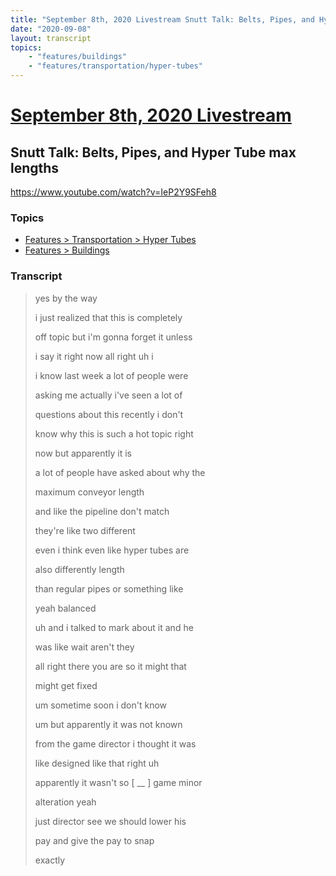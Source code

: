 ```yaml
---
title: "September 8th, 2020 Livestream Snutt Talk: Belts, Pipes, and Hyper Tube max lengths"
date: "2020-09-08"
layout: transcript
topics:
    - "features/buildings"
    - "features/transportation/hyper-tubes"
---
```

# [September 8th, 2020 Livestream](../2020-09-08.md)
## Snutt Talk: Belts, Pipes, and Hyper Tube max lengths
https://www.youtube.com/watch?v=IeP2Y9SFeh8

### Topics
* [Features > Transportation > Hyper Tubes](../topics/features/transportation/hyper-tubes.md)
* [Features > Buildings](../topics/features/buildings.md)

### Transcript

> yes by the way
> 
> i just realized that this is completely
> 
> off topic but i'm gonna forget it unless
> 
> i say it right now all right uh i
> 
> i know last week a lot of people were
> 
> asking me actually i've seen a lot of
> 
> questions about this recently i don't
> 
> know why this is such a hot topic right
> 
> now but apparently it is
> 
> a lot of people have asked about why the
> 
> maximum conveyor length
> 
> and like the pipeline don't match
> 
> they're like two different
> 
> even i think even like hyper tubes are
> 
> also differently length
> 
> than regular pipes or something like
> 
> yeah balanced
> 
> uh and i talked to mark about it and he
> 
> was like wait aren't they
> 
> all right there you are so it might that
> 
> might get fixed
> 
> um sometime soon i don't know
> 
> um but apparently it was not known
> 
> from the game director i thought it was
> 
> like designed like that right uh
> 
> apparently it wasn't so [ __ ] game minor
> 
> alteration yeah
> 
> just director see we should lower his
> 
> pay and give the pay to snap
> 
> exactly
> 
